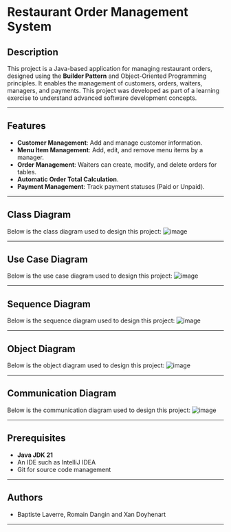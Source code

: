 # Restaurant Order Management System

## Description
This project is a Java-based application for managing restaurant orders, designed using the **Builder Pattern** and Object-Oriented Programming principles. It enables the management of customers, orders, waiters, managers, and payments. This project was developed as part of a learning exercise to understand advanced software development concepts.

---

## Features
- **Customer Management**: Add and manage customer information.
- **Menu Item Management**: Add, edit, and remove menu items by a manager.
- **Order Management**: Waiters can create, modify, and delete orders for tables.
- **Automatic Order Total Calculation**.
- **Payment Management**: Track payment statuses (Paid or Unpaid).

---

## Class Diagram
Below is the class diagram used to design this project:
![image](https://github.com/user-attachments/assets/0e999db5-3e9e-49ca-8659-4a0eafcd9325)

---

## Use Case Diagram
Below is the use case diagram used to design this project:
![image](https://github.com/user-attachments/assets/b56c34db-55f4-4be0-8cd5-c2c43c3442ed)

---

## Sequence Diagram
Below is the sequence diagram used to design this project:
![image](https://github.com/user-attachments/assets/ba58d0a3-65ed-49dd-832f-afaa95623a78)



---

## Object Diagram
Below is the object diagram used to design this project:
![image](https://github.com/user-attachments/assets/9bdd07b5-6ac6-4b90-9651-a7c59459dbfb)

---

## Communication Diagram
Below is the communication diagram used to design this project:
![image](https://github.com/user-attachments/assets/3e1797c5-433d-45a6-a8b2-c29d6b6a95b9)

---

## Prerequisites
- **Java JDK 21**
- An IDE such as IntelliJ IDEA
- Git for source code management

---

## Authors
- Baptiste Laverre, Romain Dangin and Xan Doyhenart

---
